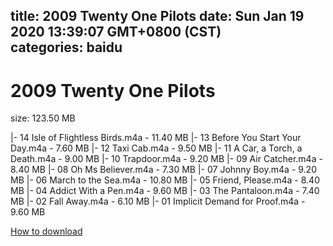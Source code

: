 
title: 2009 Twenty One Pilots
date: Sun Jan 19 2020 13:39:07 GMT+0800 (CST)    
categories: baidu
---

# 2009 Twenty One Pilots
size: 123.50 MB
 
 
|- 14 Isle of Flightless Birds.m4a - 11.40 MB
|- 13 Before You Start Your Day.m4a - 7.60 MB
|- 12 Taxi Cab.m4a - 9.50 MB
|- 11 A Car, a Torch, a Death.m4a - 9.00 MB
|- 10 Trapdoor.m4a - 9.20 MB
|- 09 Air Catcher.m4a - 8.40 MB
|- 08 Oh Ms Believer.m4a - 7.30 MB
|- 07 Johnny Boy.m4a - 9.20 MB
|- 06 March to the Sea.m4a - 10.80 MB
|- 05 Friend, Please.m4a - 8.40 MB
|- 04 Addict With a Pen.m4a - 9.60 MB
|- 03 The Pantaloon.m4a - 7.40 MB
|- 02 Fall Away.m4a - 6.10 MB
|- 01 Implicit Demand for Proof.m4a - 9.60 MB

[How to download](https://bpcam.bemobtrk.com/go/2ceec3aa-1ca2-46d6-b9ff-aaa5c184517c?jno=4167)